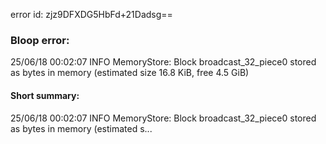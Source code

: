 error id: zjz9DFXDG5HbFd+21Dadsg==
### Bloop error:

25/06/18 00:02:07 INFO MemoryStore: Block broadcast_32_piece0 stored as bytes in memory (estimated size 16.8 KiB, free 4.5 GiB)
#### Short summary: 

25/06/18 00:02:07 INFO MemoryStore: Block broadcast_32_piece0 stored as bytes in memory (estimated s...